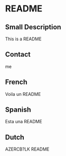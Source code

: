 # README

## Small Description

This is a README

## Contact 

me

## French 

Voila un README

## Spanish 

Esta una README

## Dutch

AZERCB?LK README

